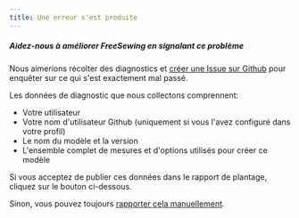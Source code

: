```yaml
---
title: Une erreur s'est produite
---
```


##### Aidez-nous à améliorer FreeSewing en signalant ce problème

Nous aimerions récolter des diagnostics et [créer une Issue sur Github](https://github.com/freesewing/freesewing/issues/new) pour enquêter sur ce qui s'est exactement mal passé.

Les données de diagnostic que nous collectons comprennent:

 - Votre utilisateur
 - Votre nom d'utilisateur Github (uniquement si vous l'avez configuré dans votre profil)
 - Le nom du modèle et la version
 - L'ensemble complet de mesures et d'options utilisés pour créer ce modèle

Si vous acceptez de publier ces données dans le rapport de plantage, cliquez sur le bouton ci-dessous.

Sinon, vous pouvez toujours [rapporter cela manuellement](https://github.com/freesewing/freesewing/issues/new).
